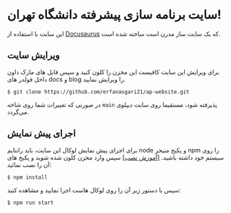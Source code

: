 # سایت برنامه سازی پیشرفته دانشگاه تهران!

این سایت با استفاده از [Docusaurus](https://docusaurus.io/) که یک سایت ساز مدرن است ساخته شده است.

## ویرایش سایت
برای ویرایش این سایت کافیست این مخزن را کلون کنید و سپس فایل های مارک داون داخل فولدر های docs و blog را ویرایش نمایید.
```
$ git clone https://github.com/erfanasgari21/ap-website.git
```
در صورتی که تغییرات شما روی شاخه `main` پذیرفته شود، مستقیما روی سایت دیپلوی می‌گردد.

## اجرای پیش نمایش
 برای اجرای پیش نمایش لوکال این سایت، باید رانتایم node و پکیج منیجر npm را روی سیستم خود داشته باشید. [[آموزش نصب]](https://docs.npmjs.com/downloading-and-installing-node-js-and-npm)
 سپس وارد مخزن کلون شده شوید و پکیج های آن را نصب نمائید:
```
$ npm install
```
سپس با دستور زیر آن را روی لوکال هاست اجرا نمایید و مشاهده کنید:
```
$ npm run start
```
